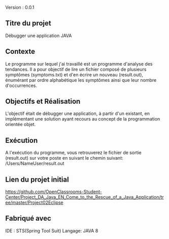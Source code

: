 Version : 0.0.1

## Titre du projet
Débugger une application JAVA

## Contexte
Le programme sur lequel j'ai travaillé est un programme d'analyse des tendances. Il a pour objectif de lire un fichier composé de plusieurs symptômes (symptoms.txt) et d'en écrire un nouveau (result.out), énumérant par ordre alphabétique les symptômes ainsi que leur nombre d'occurrences.

## Objectifs et Réalisation
L'objectif était de débugger une application, à partir d'un existant, en implémentant une solution ayant recours au concept de la programmation orientée objet.

## Exécution
A l'exécution du programme, vous retrouverez le fichier de sortie (result.out) sur votre poste en suivant le chemin suivant:
/Users/NameUser/result.out

## Lien du projet initial
https://github.com/OpenClassrooms-Student-Center/Project_DA_Java_EN_Come_to_the_Rescue_of_a_Java_Application/tree/master/Project02Eclipse

## Fabriqué avec
IDE : STS(Spring Tool Suit) 
Langage: JAVA 8

